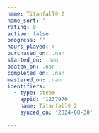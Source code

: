 ```yaml
---
name: Titanfall® 2
name_sort: ''
rating: 0
active: false
progress: ''
hours_played: 4
purchased_on: .nan
started_on: .nan
beaten_on: .nan
completed_on: .nan
mastered_on: .nan
identifiers:
  - type: steam
    appid: '1237970'
    name: Titanfall® 2
    synced_on: '2024-08-30'

---
```

